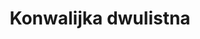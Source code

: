 ---
title: 'Konwalijka dwulistna'
latina: '(Maianthemum bifolium)'
pubDate: 'Jun 01 2025'
mainImage: 'konwalijka_dwulistna.jpg'
level1: 'rośliny naczyniowe'
level2: 'szparagowce'
level3: 'szparagowate'
level4: 'konwalijka'
flowertime: 'kwiecień - czerwiec'
where: 'Roślina występuje w strefie umiarkowanej w Europie i Azji; od Hiszpanii i Wielkiej Brytanii po Japonię i Kamczatkę. Rośnie pospolicie w całej Polsce.'
---
